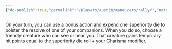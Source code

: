 ```yaml
---
{"dg-publish":true,"permalink":"/players/austin/maneuvers/rally/","noteIcon":""}
---
```


On your turn, you can use a bonus action and expend one superiority die to bolster the resolve of one of your companions. When you do so, choose a friendly creature who can see or hear you. That creature gains temporary hit points equal to the superiority die roll + your Charisma modifier.
